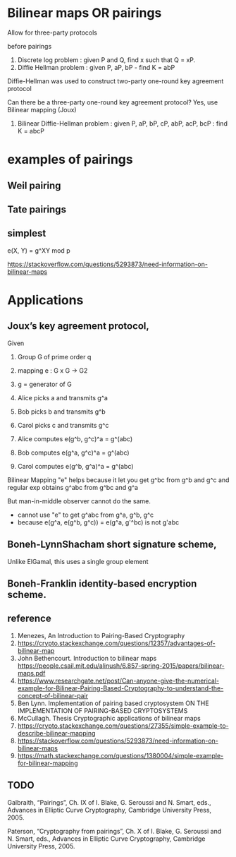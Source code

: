 
# Bilinear maps OR pairings 

Allow for three-party protocols

before pairings
1. Discrete log problem : given P and Q, find x such that Q = xP.
1. Diffie Hellman problem : given P, aP, bP - find K = abP

Diffie-Hellman was used to construct two-party one-round key agreement protocol

Can there be a three-party one-round key agreement protocol? Yes, use Bilinear mapping (Joux)

1. Bilinear Diffie-Hellman problem : given P, aP, bP, cP, abP, acP, bcP : find K = abcP

# examples of pairings

## Weil pairing

## Tate pairings 

## simplest

e(X, Y) = g^XY mod p

https://stackoverflow.com/questions/5293873/need-information-on-bilinear-maps


# Applications

## Joux’s key agreement protocol, 

Given 
1. Group G of prime order q
2. mapping e : G x G -> G2
3. g = generator of G

1. Alice picks a and transmits g^a
1. Bob picks b and transmits g^b
1. Carol picks c and transmits g^c

1. Alice computes e(g^b, g^c)^a = g^(abc)
1. Bob computes e(g^a, g^c)^a = g^(abc)
1. Carol computes e(g^b, g^a)^a = g^(abc)


Bilinear Mapping "e" helps because it let you get g^bc from g^b and g^c
and regular exp obtains g^abc from g^bc and g^a

But man-in-middle observer cannot do the same.
* cannot use "e" to get g^abc from g^a, g^b, g^c
* because e(g^a, e(g^b, g^c)) = e(g^a, g'^bc) is not g'abc


## Boneh-LynnShacham short signature scheme, 

Unlike ElGamal, this uses a single group element

## Boneh-Franklin identity-based encryption scheme.

## reference

1. Menezes, An Introduction to Pairing-Based Cryptography
1. https://crypto.stackexchange.com/questions/12357/advantages-of-bilinear-map
1. John Bethencourt. Introduction to bilinear maps https://people.csail.mit.edu/alinush/6.857-spring-2015/papers/bilinear-maps.pdf
1. https://www.researchgate.net/post/Can-anyone-give-the-numerical-example-for-Bilinear-Pairing-Based-Cryptography-to-understand-the-concept-of-bilinear-pair
1. Ben Lynn.  Implementation of pairing based cryptosystem ON THE IMPLEMENTATION OF PAIRING-BASED CRYPTOSYSTEMS
1. McCullagh. Thesis Cryptographic applications of bilinear maps 
1. https://crypto.stackexchange.com/questions/27355/simple-example-to-describe-bilinear-mapping
1. https://stackoverflow.com/questions/5293873/need-information-on-bilinear-maps
1. https://math.stackexchange.com/questions/1380004/simple-example-for-bilinear-mapping


## TODO

Galbraith, “Pairings”, Ch. IX of I. Blake, G. Seroussi and N. Smart, eds., Advances in 
Elliptic Curve Cryptography, Cambridge University Press, 2005.

Paterson, “Cryptography from pairings”, Ch. X of I. Blake, G. Seroussi and N. Smart,
eds., Advances in Elliptic Curve Cryptography, Cambridge University Press, 2005.

